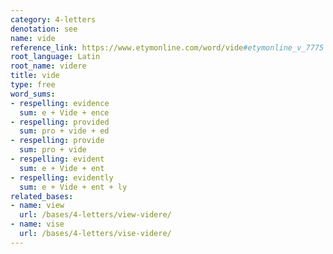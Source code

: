 ```yaml
---
category: 4-letters
denotation: see
name: vide
reference_link: https://www.etymonline.com/word/vide#etymonline_v_7775
root_language: Latin
root_name: videre
title: vide
type: free
word_sums:
- respelling: evidence
  sum: e + Vide + ence
- respelling: provided
  sum: pro + vide + ed
- respelling: provide
  sum: pro + vide
- respelling: evident
  sum: e + Vide + ent
- respelling: evidently
  sum: e + Vide + ent + ly
related_bases:
- name: view
  url: /bases/4-letters/view-videre/
- name: vise
  url: /bases/4-letters/vise-videre/
---
```

